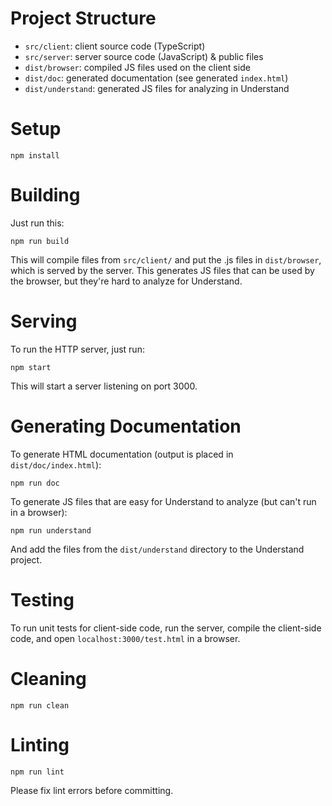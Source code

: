 # Project Structure

* `src/client`: client source code (TypeScript)
* `src/server`: server source code (JavaScript) & public files
* `dist/browser`: compiled JS files used on the client side
* `dist/doc`: generated documentation (see generated `index.html`)
* `dist/understand`: generated JS files for analyzing in Understand

# Setup

```
npm install
```

# Building

Just run this:

```
npm run build
```

This will compile files from `src/client/` and put the .js files in
`dist/browser`, which is served by the server. This generates JS files that can
be used by the browser, but they're hard to analyze for Understand.

# Serving

To run the HTTP server, just run:

```
npm start
```

This will start a server listening on port 3000.

# Generating Documentation

To generate HTML documentation (output is placed in `dist/doc/index.html`):

```
npm run doc
```

To generate JS files that are easy for Understand to analyze (but can't run in a
browser):

```
npm run understand
```

And add the files from the `dist/understand` directory to the Understand project.

# Testing

To run unit tests for client-side code, run the server, compile the client-side
code, and open `localhost:3000/test.html` in a browser.

# Cleaning

```
npm run clean
```

# Linting

```
npm run lint
```

Please fix lint errors before committing.
